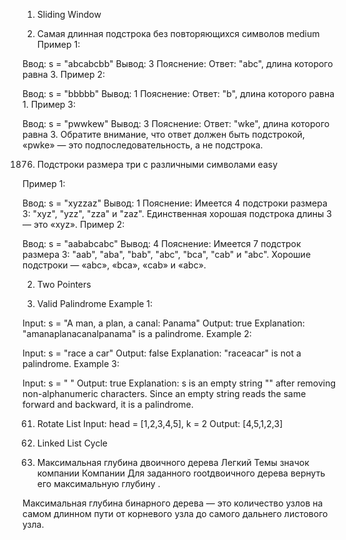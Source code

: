 1. Sliding Window

3. Самая длинная подстрока без повторяющихся символов medium
Пример 1:

Ввод: s = "abcabcbb"
 Вывод: 3
 Пояснение: Ответ: "abc", длина которого равна 3.
Пример 2:

Ввод: s = "bbbbb"
 Вывод: 1
 Пояснение: Ответ: "b", длина которого равна 1.
Пример 3:

Ввод: s = "pwwkew"
 Вывод: 3
 Пояснение: Ответ: "wke", длина которого равна 3.
Обратите внимание, что ответ должен быть подстрокой, «pwke» — это подпоследовательность, а не подстрока.


1876. Подстроки размера три с различными символами easy

Пример 1:

Ввод: s = "xyzzaz"
 Вывод: 1
 Пояснение: Имеется 4 подстроки размера 3: "xyz", "yzz", "zza" и "zaz".
Единственная хорошая подстрока длины 3 — это «xyz».
Пример 2:

Ввод: s = "aababcabc"
 Вывод: 4
 Пояснение: Имеется 7 подстрок размера 3: "aab", "aba", "bab", "abc", "bca", "cab" и "abc".
Хорошие подстроки — «abc», «bca», «cab» и «abc».

2. Two Pointers

125. Valid Palindrome
Example 1:

Input: s = "A man, a plan, a canal: Panama"
Output: true
Explanation: "amanaplanacanalpanama" is a palindrome.
Example 2:

Input: s = "race a car"
Output: false
Explanation: "raceacar" is not a palindrome.
Example 3:

Input: s = " "
Output: true
Explanation: s is an empty string "" after removing non-alphanumeric characters.
Since an empty string reads the same forward and backward, it is a palindrome.

61. Rotate List
    Input: head = [1,2,3,4,5], k = 2
Output: [4,5,1,2,3]


141. Linked List Cycle

104. Максимальная глубина двоичного дерева
Легкий
Темы
значок компании
Компании
Для заданного rootдвоичного дерева вернуть его максимальную глубину .

Максимальная глубина бинарного дерева  — это количество узлов на самом длинном пути от корневого узла до самого дальнего листового узла.

